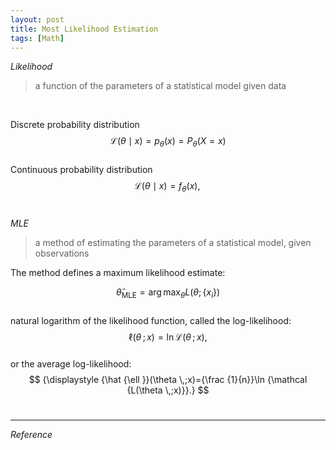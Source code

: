 ```yaml
---
layout: post
title: Most Likelihood Estimation
tags: [Math]
---
```


*Likelihood*
>a function of the parameters of a statistical model given data

<br/>

Discrete probability distribution
<br/>
$$
{\displaystyle {\mathcal {L}}(\theta \mid x)=p_{\theta }(x)=P_{\theta }(X=x)}
$$
<br/>
Continuous probability distribution
<br/>
$$
{\displaystyle {\mathcal {L}}(\theta \mid x)=f_{\theta }(x),\,}
$$
<br/>


*MLE*
>a method of estimating the parameters of a statistical model, given observations

The method defines a maximum likelihood estimate:
<br/>

$$
\hat\theta_{\text{MLE}} = \arg \max_{\theta} L(\theta; \{x_i\})
$$
<br/>
natural logarithm of the likelihood function, called the log-likelihood:
<br/>
$$
{\displaystyle \ell (\theta \,;x)=\ln {\mathcal {L}}(\theta \,;x),}
$$
<br/>
or the average log-likelihood:
<br/>
$$
{\displaystyle {\hat {\ell }}(\theta \,;x)={\frac {1}{n}}\ln {\mathcal {L(\theta \,;x)}}.}
$$
<br/>




***
*Reference*
